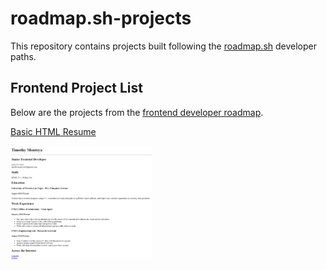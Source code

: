 # roadmap.sh-projects
 
This repository contains projects built following the [roadmap.sh](https://roadmap.sh/) developer paths.

## Frontend Project List

Below are the projects from the [frontend developer roadmap](https://roadmap.sh/frontend).

[Basic HTML Resume](https://roadmap.sh/projects/single-page-cv)

<p align="left">
  <a href='/frontend-projects/01-single-page-cv/'>
    <img width="45%" src="./assets/images/01-single-page-cv-sc.png" alt="single page cv screenshot" />
  </a>
</p>